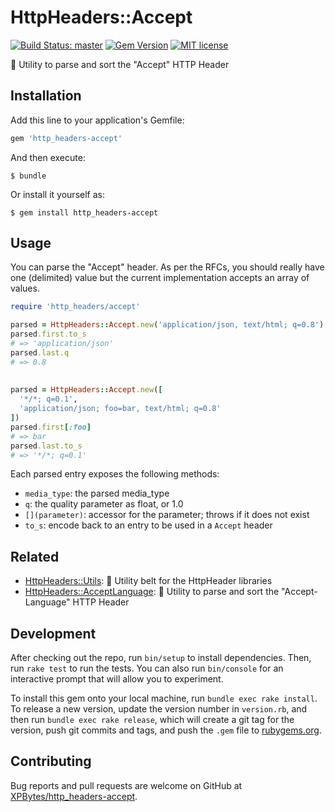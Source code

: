# HttpHeaders::Accept

[![Build Status: master](https://travis-ci.com/XPBytes/http_headers-accept.svg)](https://travis-ci.com/XPBytes/http_headers-accept)
[![Gem Version](https://badge.fury.io/rb/http_headers-accept.svg)](https://badge.fury.io/rb/http_headers-accept)
[![MIT license](http://img.shields.io/badge/license-MIT-brightgreen.svg)](http://opensource.org/licenses/MIT)

:nut_and_bolt: Utility to parse and sort the "Accept" HTTP Header

## Installation

Add this line to your application's Gemfile:

```ruby
gem 'http_headers-accept'
```

And then execute:

    $ bundle

Or install it yourself as:

    $ gem install http_headers-accept

## Usage

You can parse the "Accept" header. As per the RFCs, you should really have one (delimited) value but the current 
implementation accepts an array of values.

```ruby
require 'http_headers/accept'

parsed = HttpHeaders::Accept.new('application/json, text/html; q=0.8')
parsed.first.to_s
# => 'application/json' 
parsed.last.q
# => 0.8
 
 
parsed = HttpHeaders::Accept.new([
  '*/*; q=0.1', 
  'application/json; foo=bar, text/html; q=0.8'
])
parsed.first[:foo]
# => bar
parsed.last.to_s
# => '*/*; q=0.1'
```

Each parsed entry exposes the following methods:
- `media_type`: the parsed media_type
- `q`: the quality parameter as float, or 1.0
- `[](parameter)`: accessor for the parameter; throws if it does not exist
- `to_s`: encode back to an entry to be used in a `Accept` header

## Related

- [HttpHeaders::Utils](https://github.com/XPBytes/http_headers-utils): :nut_and_bolt: Utility belt for the HttpHeader libraries
- [HttpHeaders::AcceptLanguage](https://github.com/XPBytes/http_headers-accept_language): :nut_and_bolt: Utility to parse and sort the "Accept-Language" HTTP Header

## Development

After checking out the repo, run `bin/setup` to install dependencies. Then, run `rake test` to run the tests. You can
also run `bin/console` for an interactive prompt that will allow you to experiment.

To install this gem onto your local machine, run `bundle exec rake install`. To release a new version, update the
version number in `version.rb`, and then run `bundle exec rake release`, which will create a git tag for the version,
push git commits and tags, and push the `.gem` file to [rubygems.org](https://rubygems.org).

## Contributing

Bug reports and pull requests are welcome on GitHub at [XPBytes/http_headers-accept](https://github.com/XPBytes/http_headers-accept).
